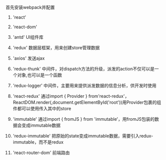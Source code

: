 首先安装webpack并配置

1. 'react'
2. 'react-dom'
3. 'antd'  UI组件库
4. 'redux' 数据层框架，用来创建store管理数据
5. 'axios' 发送ajax
6. 'redux-thunk' 中间件，对dispatch方法的升级，派发的action不仅可以是一个对象,也可以是一个函数
7. 'redux-logger' 中间件，主要用来提供派发数据的信息分析，供开发时使用

8. 'react-redux' 
通过import { Provider } from'react-redux'， ReactDOM.render(<Provider store={store}><App /></Provider>,document.getElementById('root'))用Provider包裹的组件都可以使用传入其中的store

9. 'immutable' 通过import { fromJS } from 'immutable'，用fromJS包装的数据会变成immutable数据
10. 'redux-immutable' 把原始的state变成immutable数据，需要引入redux-immutable，而不是redux
11. 'react-router-dom' 前端路由